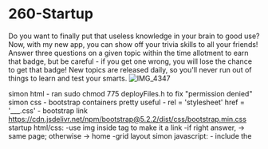 
# 260-Startup
Do you want to finally put that useless knowledge in your brain to good use? Now, with my new app, you can show off your trivia skills to all your friends! Answer three questions on a given topic within the time allotment to earn that badge, but be careful - if you get one wrong, you will lose the chance to get that badge! New topics are released daily, so you'll never run out of things to learn and test your smarts.
![IMG_4347](https://user-images.githubusercontent.com/111597441/215010609-b66dc056-abb7-4147-880f-67dbcce46223.JPG)

simon html - ran sudo chmod 775 deployFiles.h to fix "permission denied"
simon css - bootstrap containers pretty useful
          - rel = 'stylesheet' href = '___.css'
          - bootstrap link https://cdn.jsdelivr.net/npm/bootstrap@5.2.2/dist/css/bootstrap.min.css
startup html/css: 
    -use img inside <a> tag to make it a link
    -if right answer, -> same page; otherwise -> home
    -grid layout
simon javascript: 
          - include the <script> element at bottom of body if it modifies html 
          -keep track of ids of elements, thats main tool for making them interactive
          -ie document.querySelector('#whatever')
startup java:
    local storage is VERY helpful
    eval() can take string-> variable
    stringA.includes(stringB) can get substring

simon service:
    api calls should be async/await
    still can use localstorage
    node made database implementation pretty easy
    .gitignore, but still shows 435 changes to be staged 
          
Simon DB:
    when alter /etc/environment in ssh session, need to pm2 restart all --update-env, then pm2 save
    database.js has functions to access database
          
Simon login:
          gets userName from local storage, if not empty awaits getUser (fetch from api) -> authenticated
          authenticated? playcontrols: logincontrols (both seperate divs in index.html, conditionally visible

simon websocket: need peerProxy.js that creates new ws server, can upgrade stuff and track connections, kill ones that don't ping
          index.js has const PeerProxy from require (./peerProxy.js)
          class Game has socket attribute, configures WebSocket at beginning, can this.socket.send(string), wrote onopen, onclose, and onmessage events
          
React CLI: super helpful to set up everything right, get packages, etc
          
Startup service:
          run on nodemon index.js 3000
          console.log super helpful for debugging
          need to set up endpoints to get DB to persist
          ta help queue magically makes things work when I swear they weren't working
